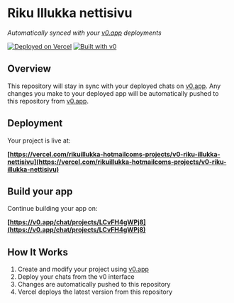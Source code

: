 # Riku Illukka nettisivu

*Automatically synced with your [v0.app](https://v0.app) deployments*

[![Deployed on Vercel](https://img.shields.io/badge/Deployed%20on-Vercel-black?style=for-the-badge&logo=vercel)](https://vercel.com/rikuillukka-hotmailcoms-projects/v0-riku-illukka-nettisivu)
[![Built with v0](https://img.shields.io/badge/Built%20with-v0.app-black?style=for-the-badge)](https://v0.app/chat/projects/LCvFH4gWPj8)

## Overview

This repository will stay in sync with your deployed chats on [v0.app](https://v0.app).
Any changes you make to your deployed app will be automatically pushed to this repository from [v0.app](https://v0.app).

## Deployment

Your project is live at:

**[https://vercel.com/rikuillukka-hotmailcoms-projects/v0-riku-illukka-nettisivu](https://vercel.com/rikuillukka-hotmailcoms-projects/v0-riku-illukka-nettisivu)**

## Build your app

Continue building your app on:

**[https://v0.app/chat/projects/LCvFH4gWPj8](https://v0.app/chat/projects/LCvFH4gWPj8)**

## How It Works

1. Create and modify your project using [v0.app](https://v0.app)
2. Deploy your chats from the v0 interface
3. Changes are automatically pushed to this repository
4. Vercel deploys the latest version from this repository
